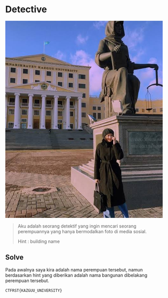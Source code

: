 # Detective
![flag](flag.jpeg)
> Aku adalah seorang detektif yang ingin mencari seorang perempuannya yang hanya bermodalkan foto di media sosial.
>
> Hint : building name

## Solve
Pada awalnya saya kira adalah nama perempuan tersebut, namun berdasarkan hint yang diberikan adalah nama bangunan dibelakang perempuan tersebut.
```
CTFRST{KAZGUU_UNIVERSITY}
```
